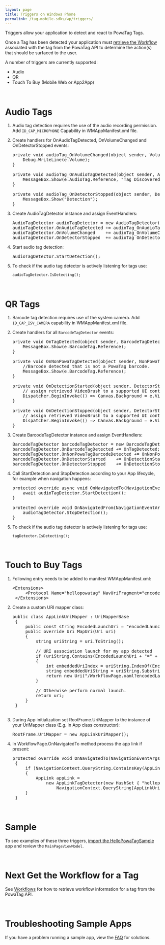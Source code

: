 ```yaml
---
layout: page
title: Triggers on Windows Phone
permalink: /tag-mobile-sdks/wp/triggers/
---
```


Triggers allow your application to detect and react to PowaTag Tags.

Once a Tag has been detected your application must [retrieve the Workflow]({{site.baseurl}}/tag-mobile-sdks/wp/workflows/) associated with the tag from the PowaTag API to determine the action(s) that should be surfaced to the user.

A number of triggers are currently supported:

* Audio
* QR
* Touch To Buy (Mobile Web or App2App)

<br />

# Audio Tags

1. Audio tag detection requires the use of the audio recording permission. Add <code>ID_CAP_MICROPHONE</code> Capability in WMAppManifest.xml file.


2. Create handlers for OnAudioTagDetected, OnVolumeChanged and OnDetectorStopped events:

    <pre>private void audioTag_OnVolumeChanged(object sender, VolumeChangedEventArgs e) {
       Debug.WriteLine(e.Volume);
   }

   private void audioTag_OnAudioTagDetected(object sender, AudioTagDetectedEventArgs e) {
       MessageBox.Show(e.AudioTag.Reference, "Tag Discovered");
   }

   private void audioTag_OnDetectorStopped(object sender, DetectorStoppedEventArgs e) {
       MessageBox.Show("Detection");
   }</pre>

3. Create AudioTagDetector instance and assign EventHandlers:

    <pre>AudioTagDetector audioTagDetector = new AudioTagDetector();
   audioTagDetector.OnAudioTagDetected += audioTag_OnAudioTagDetected;
   audioTagDetector.OnVolumeChanged    += audioTag_OnVolumeChanged;
   audioTagDetector.OnDetectorStopped  += audioTag_OnDetectorStopped;</pre>

4. Start audio tag detection:

    <pre>audioTagDetector.StartDetection();</pre>

5. To check if the audio tag detector is actively listening for tags use:

	<code>audioTagDetector.IsDetecting();</code>

<br />


# QR Tags

1. Barcode tag detection requires use of the system camera. Add <code>ID_CAP_ISV_CAMERA</code> capability in WMAppManifest.xml file.

2. Create handlers for all <code>BarcodeTagDetector</code> events:

    <pre>private void OnTagDetected(object sender, BarcodeTagDetectedEventArgs e) {
       MessageBox.Show(e.BarcodeTag.Reference);
   }
   
   private void OnNonPowaTagDetected(object sender, NonPowaTagBarcodeDetectedEventArgs e) {
       //Barcode detected that is not a PowaTag barcode.
       MessageBox.Show(e.BarcodeTag.Reference);
   }
   
   private void OnDetectionStarted(object sender, DetectorStartedEventArgs e) {
       // assign retrieved VideoBrush to a supported UI control
       Dispatcher.BeginInvoke(() => Canvas.Background = e.VideoBrush);
   }
   
   private void OnDetectionStopped(object sender, DetectorStoppedEventArgs e) {
       // assign retrieved VideoBrush to a supported UI control
       Dispatcher.BeginInvoke(() => Canvas.Background = e.VideoBrush);
   }</pre>

3. Create BarcodeTagDetector instance and assign EventHandlers:

    <pre>BarcodeTagDetector barcodeTagDetector = new BarcodeTagDetector();
   barcodeTagDetector.OnBarcodeTagDetected += OnTagDetected;
   barcodeTagDetector.OnNonPowaTagBarcodeDetected += OnNonPowaTagDetected;
   barcodeTagDetector.OnDetectorStarted    += OnDetectionStarted;
   barcodeTagDetector.OnDetectorStopped    += OnDetectionStopped;</pre>

4. Call StartDetection and StopDetection according to your App lifecycle, for example when navigation happens:

    <pre>protected override async void OnNavigatedTo(NavigationEventArgs e) {
       await audioTagDetector.StartDetection();
   }

   protected override void OnNavigatedFrom(NavigationEventArgs e) {
       audioTagDetector.StopDetection();
   }</pre>
   
5. To check if the audio tag detector is actively listening for tags use:

	<code>tagDetector.IsDetecting();</code>

<br />

# Touch to Buy Tags

1. Following entry needs to be added to manifest WMAppManifest.xml:
    
	<pre>&lt;Extensions&gt;
		&lt;Protocol Name="hellopowatag" NavUriFragment="encodedLaunchUri=%s" TaskID="_default" /&gt;
	&lt;/Extensions&gt; </pre>
	
2. Create a custom URI mapper class:

	<pre>public class AppLinkUriMapper : UriMapperBase
	{
		public const string EncodedLaunchUri = "encodedLaunchUri";
		public override Uri MapUri(Uri uri)
		{
			string uriString = uri.ToString();
 
			// URI association launch for my app detected
			if (uriString.Contains(EncodedLaunchUri + "=" + "hellopowatag"))
			{
				int embeddedUriIndex = uriString.IndexOf(EncodedLaunchUri) + EncodedLaunchUri.Length + 1;
				string embeddedUriString = uriString.Substring(embeddedUriIndex);
				return new Uri("/WorkflowPage.xaml?encodedLaunchUri=" + embeddedUriString, UriKind.Relative);
			}
 
			// Otherwise perform normal launch.
			return uri;
		}
	}

3. During App initialization set RootFrame.UriMapper to the instance of your UriMapper class (E.g. in App class constructor):
	
	<pre>RootFrame.UriMapper = new AppLinkUriMapper();</pre>


4. In WorkflowPage.OnNavigatedTo method process the app link if present:

	<pre>protected override void OnNavigatedTo(NavigationEventArgs e)
	{
		if (NavigationContext.QueryString.ContainsKey(AppLinkUriMapper.EncodedLaunchUri))
		{
			AppLink appLink =
				new AppLinkTagDetector(new HashSet<string> { "hellopowatag" }).DetectAppLink(
					NavigationContext.QueryString[AppLinkUriMapper.EncodedLaunchUri]);
		}
	}</pre>

<br/>

# Sample

To see examples of these three triggers, [import the HelloPowaTagSample]({{site.baseurl}}/tag-mobile-sdks/wp/start/#importing-the-sample-app/) app and review the <code>MainPageViewModel</code>.

<br />

# Next Get the Workflow for a Tag

See [Workflows]({{site.baseurl}}/tag-mobile-sdks/wp/workflows/) for how to retrieve workflow information for a tag from the PowaTag API.

<br />

# Troubleshooting Sample Apps

If you have a problem running a sample app, view the [FAQ]({{site.baseurl}}/tag-mobile-sdks/wp/faq/) for solutions.
